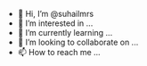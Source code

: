 - 👋 Hi, I’m @suhailmrs
- 👀 I’m interested in ...
- 🌱 I’m currently learning ...
- 💞️ I’m looking to collaborate on ...
- 📫 How to reach me ...

<!---
suhailmrs/suhailmrs is a ✨ special ✨ repository because its `README.md` (this file) appears on your GitHub profile.
You can click the Preview link to take a look at your changes.
--->
